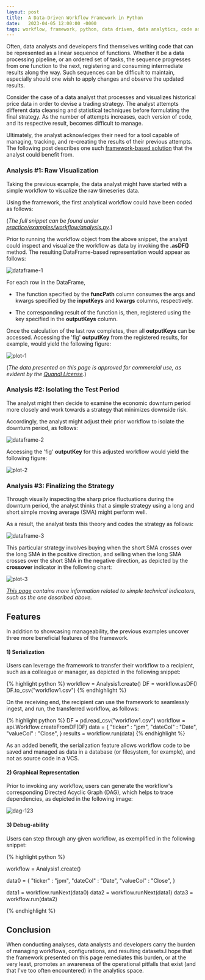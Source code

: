 ```yaml
---
layout: post
title:  A Data-Driven Workflow Framework in Python
date:   2023-04-05 12:00:00 -0000
tags: workflow, framework, python, data driven, data analytics, code as data
---
```


Often, data analysts and developers find themselves writing code that can be represented 
as a linear sequence of functions. Whether it be a data processing pipeline, 
or an ordered set of tasks, the sequence progresses from one function to the next, 
registering and consuming intermediate results along the way. 
Such sequences can be difficult to maintain, especially should one wish to apply changes 
and observe the updated results. 

Consider the case of a data analyst that processes and 
visualizes historical price data in order to devise a trading strategy.
The analyst attempts different data cleansing and statistical techniques before 
formulating the final strategy. 
As the number of attempts increases, each version of code, and its respective result, 
becomes difficult to manage. 

Ultimately, the analyst acknowledges their need for a tool capable of managing, tracking, 
and re-creating the results of their previous attempts. 
The following post describes one such [framework-based solution][workflow-code]
that the analyst could benefit from.


### Analysis #1: Raw Visualization

Taking the previous example, the data analyst might have started with a 
simple workflow to visualize the raw timeseries data. 

Using the framework, the first analytical workflow could have been coded as follows:

(*The full snippet can be found under [practice/examples/workflow/analysis.py][workflow-example]*.)

<script src="https://gist.github.com/pyt3r/c47436e6b26448a95f53caf6e68e3d20.js"></script>

Prior to running the workflow object from the above snippet, 
the analyst could inspect and visualize the workflow as data by invoking the **.asDF()** method.
The resulting DataFrame-based representation would appear as follows:

![dataframe-1]

For each row in the DataFrame,

* The function specified by the **funcPath** column consumes the args and kwargs 
  specified by the **inputKeys** and **kwargs** columns, respectively. 

* The corresponding result of the function is, then, registered using the key 
  specified in the **outputKeys** column.

Once the calculation of the last row completes, then all **outputKeys** can be accessed.
Accessing the 'fig' **outputKey** from the registered results, for example, would yield the following figure:

![plot-1]

(*The data presented on this page is approved for commercial use, as evident by the [Quandl License][quandl].*)

### Analysis #2: Isolating the Test Period
The analyst might then decide to examine the economic downturn period more closely 
and work towards a strategy that minimizes downside risk.  

Accordingly, the analyst might adjust their prior workflow to isolate the downturn period, as follows:

![dataframe-2]

Accessing the 'fig' **outputKey** for this adjusted workflow would yield the following figure:

![plot-2]


### Analysis #3: Finalizing the Strategy

Through visually inspecting the sharp price fluctuations during the downturn period, 
the analyst thinks that a simple strategy using a long and short simple moving average (SMA) 
might perform well. 

As a result, the analyst tests this theory and codes the strategy as follows:

![dataframe-3]

This particular strategy involves 
buying when the short SMA crosses over the long SMA in the positive direction, 
and selling when the long SMA crosses over the short SMA in the negative direction, 
as depicted by the **crossover** indicator in the following chart:

![plot-3]

*[This page][read-the-docs] contains more information related to simple technical indicators,
such as the one described above.*

## Features

In addition to showcasing manageability, the previous examples uncover 
three more beneficial features of the framework.

#### 1) Serialization

Users can leverage the framework to transfer their workflow to a recipient, such as a colleague or manager,
as depicted in the following snippet:

{% highlight python %}
workflow = Analysis1.create()
DF = workflow.asDF()
DF.to_csv("workflow1.csv")
{% endhighlight %}

On the receiving end, the recipient can use the framework to seamlessly ingest, and run, the
transferred workflow, as follows:

{% highlight python %}
DF = pd.read_csv("workflow1.csv")
workflow = api.Workflow.createFromDF(DF)
data = {
    "ticker"   : "jpm",
    "dateCol"  : "Date",
    "valueCol" : "Close", }
results = workflow.run(data)
{% endhighlight %}


As an added benefit, the serialization feature allows workflow code to be saved and managed
as data in a database (or filesystem, for example), and not as source code in a VCS.


#### 2) Graphical Representation

Prior to invoking any workflow, users can generate the workflow's corresponding 
Directed Acyclic Graph (DAG), which helps to trace dependencies, as depicted in the following image:

![dag-123]


#### 3) Debug-ability

Users can step through any given workflow, as exemplified in the following snippet:

{% highlight python %}

workflow = Analysis1.create()

data0 = {
    "ticker"   : "jpm",
    "dateCol"  : "Date",
    "valueCol" : "Close", }

data1 = workflow.runNext(data0)
data2 = workflow.runNext(data1)
data3 = workflow.run(data2)

{% endhighlight %}


## Conclusion

When conducting analyses, data analysts and developers carry the burden of managing workflows,
configurations, and resulting datasets.I hope that the framework presented on this page remediates this burden,
or at the very least, promotes an awareness of the operational pitfalls that exist 
(and that I've too often encountered) in the analytics space.



[mini-conda]: https://docs.conda.io/en/latest/miniconda.html
[workflow-code]: https://github.com/pyt3r/practice-package/blob/master/practice/frameworks/workflow/workflow.py
[workflow-example]: https://github.com/pyt3r/practice-package/blob/master/practice/examples/workflow/analysis.py
[quandl]: https://github.com/quandl/quandl-python/blob/master/LICENSE.txt
[read-the-docs]: https://practice-package.readthedocs.io/en/latest/technical_analysis.html
[dataframe-1]: ../assets/2023-04-05-dataframe-1.png
[dataframe-2]: ../assets/2023-04-05-dataframe-2.png
[dataframe-3]: ../assets/2023-04-05-dataframe-3.png
[plot-1]: ../assets/2023-04-05-plot-1.png
[plot-2]: ../assets/2023-04-05-plot-2.png
[plot-3]: ../assets/2023-04-05-plot-3.png
[dag-123]: ../assets/2023-04-05-dag.png

